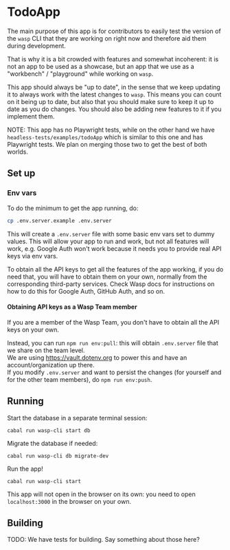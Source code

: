 # TodoApp

The main purpose of this app is for contributors to easily test the version of the `wasp` CLI that they are working on right now and therefore aid them during development.

That is why it is a bit crowded with features and somewhat incoherent: it is not an app to be used as a showcase, but an app that we use as a "workbench" / "playground" while working on `wasp`.

This app should always be "up to date", in the sense that we keep updating it to always work with the latest changes to `wasp`. This means you can count on it being up to date, but also that you should make sure to keep it up to date as you do changes. You should also be adding new features to it if you implement them.

NOTE: This app has no Playwright tests, while on the other hand we have `headless-tests/examples/todoApp` which is similar to this one and has Playwright tests. We plan on merging those two to get the best of both worlds.

## Set up

### Env vars

To do the minimum to get the app running, do:
```sh
cp .env.server.example .env.server
```
This will create a `.env.server` file with some basic env vars set to dummy values. This will allow your app to run and work, but not all features will work, e.g. Google Auth won't work because it needs you to provide real API keys via env vars.

To obtain all the API keys to get all the features of the app working, if you do need that, you will have to obtain them on your own, normally from the corresponding third-party services. Check Wasp docs for instructions on how to do this for Google Auth, GitHub Auth, and so on.

#### Obtaining API keys as a Wasp Team member
If you are a member of the Wasp Team, you don't have to obtain all the API keys on your own.

Instead, you can run `npm run env:pull`: this will obtain `.env.server` file that we share on the team level.  
We are using https://vault.dotenv.org to power this and have an account/organization up there.  
If you modify `.env.server` and want to persist the changes (for yourself and for the other team members), do `npm run env:push`.

## Running

Start the database in a separate terminal session:
```
cabal run wasp-cli start db
```

Migrate the database if needed:
```
cabal run wasp-cli db migrate-dev
```

Run the app!
```
cabal run wasp-cli start
```

This app will not open in the browser on its own: you need to open `localhost:3000` in the browser on your own.

## Building

TODO: We have tests for building. Say something about those here?
